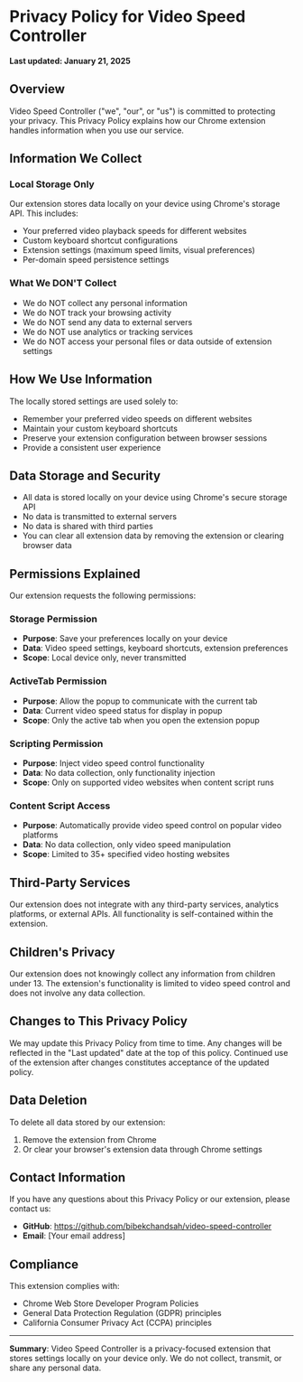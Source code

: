 # Privacy Policy for Video Speed Controller

**Last updated: January 21, 2025**

## Overview

Video Speed Controller ("we", "our", or "us") is committed to protecting your privacy. This Privacy Policy explains how our Chrome extension handles information when you use our service.

## Information We Collect

### Local Storage Only
Our extension stores data locally on your device using Chrome's storage API. This includes:
- Your preferred video playback speeds for different websites
- Custom keyboard shortcut configurations
- Extension settings (maximum speed limits, visual preferences)
- Per-domain speed persistence settings

### What We DON'T Collect
- We do NOT collect any personal information
- We do NOT track your browsing activity
- We do NOT send any data to external servers
- We do NOT use analytics or tracking services
- We do NOT access your personal files or data outside of extension settings

## How We Use Information

The locally stored settings are used solely to:
- Remember your preferred video speeds on different websites
- Maintain your custom keyboard shortcuts
- Preserve your extension configuration between browser sessions
- Provide a consistent user experience

## Data Storage and Security

- All data is stored locally on your device using Chrome's secure storage API
- No data is transmitted to external servers
- No data is shared with third parties
- You can clear all extension data by removing the extension or clearing browser data

## Permissions Explained

Our extension requests the following permissions:

### Storage Permission
- **Purpose**: Save your preferences locally on your device
- **Data**: Video speed settings, keyboard shortcuts, extension preferences
- **Scope**: Local device only, never transmitted

### ActiveTab Permission
- **Purpose**: Allow the popup to communicate with the current tab
- **Data**: Current video speed status for display in popup
- **Scope**: Only the active tab when you open the extension popup

### Scripting Permission
- **Purpose**: Inject video speed control functionality
- **Data**: No data collection, only functionality injection
- **Scope**: Only on supported video websites when content script runs

### Content Script Access
- **Purpose**: Automatically provide video speed control on popular video platforms
- **Data**: No data collection, only video speed manipulation
- **Scope**: Limited to 35+ specified video hosting websites

## Third-Party Services

Our extension does not integrate with any third-party services, analytics platforms, or external APIs. All functionality is self-contained within the extension.

## Children's Privacy

Our extension does not knowingly collect any information from children under 13. The extension's functionality is limited to video speed control and does not involve any data collection.

## Changes to This Privacy Policy

We may update this Privacy Policy from time to time. Any changes will be reflected in the "Last updated" date at the top of this policy. Continued use of the extension after changes constitutes acceptance of the updated policy.

## Data Deletion

To delete all data stored by our extension:
1. Remove the extension from Chrome
2. Or clear your browser's extension data through Chrome settings

## Contact Information

If you have any questions about this Privacy Policy or our extension, please contact us:

- **GitHub**: https://github.com/bibekchandsah/video-speed-controller
- **Email**: [Your email address]

## Compliance

This extension complies with:
- Chrome Web Store Developer Program Policies
- General Data Protection Regulation (GDPR) principles
- California Consumer Privacy Act (CCPA) principles

---

**Summary**: Video Speed Controller is a privacy-focused extension that stores settings locally on your device only. We do not collect, transmit, or share any personal data.